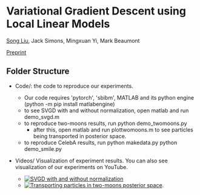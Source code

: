 # Variational Gradient Descent using Local Linear Models
[Song Liu](http://allmodelsarewrong.net), Jack Simons, Mingxuan Yi, Mark Beaumont 

[Preprint](https://arxiv.org/abs/2305.15577)

## Folder Structure
- Code/: the code to reproduce our experiments. 
  - Our code requires 'pytorch', 'sbibm', MATLAB and its python engine (python -m pip install matlabengine)
  - to see SVGD with and without normalization, open matlab and run demo_svgd.m
  - to reproduce two-moons results, run python demo_twomoons.py
    - after this, open matlab and run plottwomoons.m to see particles being transported in posterior space. 
  - to reproduce CelebA results, run
        python makedata.py
        python demo_smile.py 

- Videos/ Visualization of experiment results. You can also see visualization of our experiments on YouTube. 
    - [![SVGD with and without normalization](https://img.youtube.com/vi/JOkWak1ewDE/maxresdefault.jpg)](https://youtu.be/JOkWak1ewDE)
    - [![Transporting particles in two-moons posterior space](https://img.youtube.com/vi/9YdEr2HqHMw/maxresdefault.jpg)](https://youtu.be/9YdEr2HqHMw).


